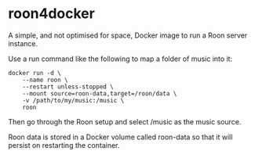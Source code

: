 # roon4docker

A simple, and not optimised for space, Docker image to run a Roon server instance.

Use a run command like the following to map a folder of music into it:

```shell
docker run -d \
    --name roon \
    --restart unless-stopped \
    --mount source=roon-data,target=/roon/data \
    -v /path/to/my/music:/music \
    roon
````
    
Then go through the Roon setup and select /music as the music source.

Roon data is stored in a Docker volume called roon-data so that it will persist on restarting the container.
